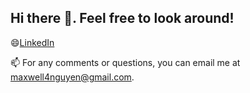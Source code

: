 ## Hi there 👋. Feel free to look around!

😄[LinkedIn](https://www.linkedin.com/in/maxwell-nguyen-02317326b/)
<!--
**MNguyen2468/MNguyen2468** is a ✨ _special_ ✨ repository because its `README.md` (this file) appears on your GitHub profile.

Here are some ideas to get you started:

- 🔭 I’m currently working on ...
- 🌱 I’m currently learning ...
- 👯 I’m looking to collaborate on ...
- 🤔 I’m looking for help with ...
- 💬 Ask me about ...
- 📫 How to reach me: ...
- 😄 Pronouns: ...
- ⚡ Fun fact: ...
-->
📫 For any comments or questions, you can email me at [maxwell4nguyen@gmail.com](maxwell4nguyen@gmail.com).
